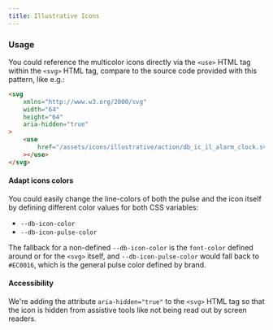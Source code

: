 ```yaml
---
title: Illustrative Icons
---
```


### Usage

You could reference the multicolor icons directly via the `<use>` HTML tag within the `<svg>` HTML tag, compare to the source code provided with this pattern, like e.g.:

```html
<svg
	xmlns="http://www.w3.org/2000/svg"
	width="64"
	height="64"
	aria-hidden="true"
>
	<use
		href="/assets/icons/illustrative/action/db_ic_il_alarm_clock.svg#icon"
	></use>
</svg>
```

#### Adapt icons colors

You could easily change the line-colors of both the pulse and the icon itself by defining different color values for both CSS variables:

- `--db-icon-color`
- `--db-icon-pulse-color`

The fallback for a non-defined `--db-icon-color` is the `font-color` defined around or for the `<svg>` itself, and `--db-icon-pulse-color` would fall back to `#EC0016`, which is the general pulse color defined by brand.

#### Accessibility

We're adding the attribute `aria-hidden="true"` to the `<svg>` HTML tag so that the icon is hidden from assistive tools like not being read out by screen readers.
